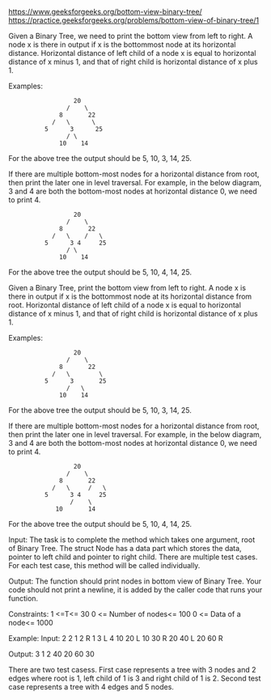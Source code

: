 https://www.geeksforgeeks.org/bottom-view-binary-tree/
https://practice.geeksforgeeks.org/problems/bottom-view-of-binary-tree/1

Given a Binary Tree, we need to print the bottom view from left to right. A node x is there in
output if x is the bottommost node at its horizontal distance. Horizontal distance of left child of
a node x is equal to horizontal distance of x minus 1, and that of right child is horizontal
distance of x plus 1.

Examples:

                      20
                    /    \
                  8       22
                /   \      \
              5      3      25
                    / \
                  10    14

For the above tree the output should be 5, 10, 3, 14, 25.

If there are multiple bottom-most nodes for a horizontal distance from root, then print the later
one in level traversal. For example, in the below diagram, 3 and 4 are both the bottom-most nodes at
horizontal distance 0, we need to print 4.

                      20
                    /    \
                  8       22
                /   \    /   \
              5      3 4     25
                    / \
                  10    14

For the above tree the output should be 5, 10, 4, 14, 25.

Given a Binary Tree, print the bottom view from left to right. A node x is there in output if x is
the bottommost node at its horizontal distance from root. Horizontal distance of left child of a
node x is equal to horizontal distance of x minus 1, and that of right child is horizontal distance
of x plus 1.

Examples:

                      20
                    /    \
                  8       22
                /   \        \
              5      3       25
                    /   \
                  10    14

For the above tree the output should be 5, 10, 3, 14, 25.

If there are multiple bottom-most nodes for a horizontal distance from root, then print the later
one in level traversal. For example, in the below diagram, 3 and 4 are both the bottom-most nodes at
horizontal distance 0, we need to print 4.

                      20
                    /    \
                  8       22
                /   \     /   \
              5      3 4     25
                     /    \
                 10       14

For the above tree the output should be 5, 10, 4, 14, 25.

Input:
The task is to complete the method which takes one argument, root of Binary Tree. The struct Node
has a data part which stores the data, pointer to left child and pointer to right child. There are
multiple test cases. For each test case, this method will be called individually.

Output:
The function should print nodes in bottom view of Binary Tree. Your code should not print a newline,
it is added by the caller code that runs your function.

Constraints:
1 <=T<= 30 0 <= Number of nodes<= 100 0 <= Data of a node<= 1000

Example:
Input:
2 2 1 2 R 1 3 L 4 10 20 L 10 30 R 20 40 L 20 60 R

Output:
3 1 2 40 20 60 30

There are two test casess. First case represents a tree with 3 nodes and 2 edges where root is 1,
left child of 1 is 3 and right child of 1 is 2. Second test case represents a tree with 4 edges and
5 nodes.
